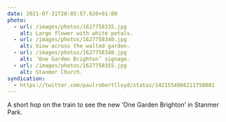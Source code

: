 ```yaml
---
date: 2021-07-31T20:05:57.626+01:00
photo:
  - url: /images/photos/1627758335.jpg
    alt: Large flower with white petals.
  - url: /images/photos/1627758340.jpg
    alt: View across the walled garden.
  - url: /images/photos/1627758348.jpg
    alt: ‘One Garden Brighton’ signage.
  - url: /images/photos/1627758355.jpg
    alt: Stanmer Church.
syndication:
  - https://twitter.com/paulrobertlloyd/status/1421554986211758081
---
```

A short hop on the train to see the new ‘One Garden Brighton’ in Stanmer Park.
